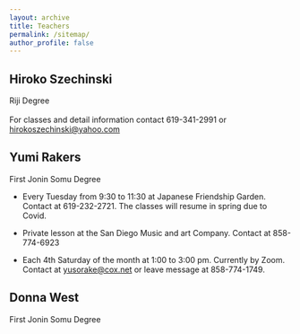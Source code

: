 ```yaml
---
layout: archive
title: Teachers
permalink: /sitemap/
author_profile: false
---
```


## Hiroko Szechinski
Riji Degree<br><br>
For classes and detail information contact 619-341-2991 or hirokoszechinski@yahoo.com 

## Yumi Rakers

First Jonin Somu Degree <br>
* Every Tuesday from 9:30 to 11:30 at Japanese Friendship Garden. Contact at 619-232-2721. The classes will resume in spring due to Covid.

* Private lesson at the San Diego Music and art Company. Contact at 858-774-6923
		       
* Each 4th Saturday of the month at 1:00 to 3:00 pm. Currently by Zoom. Contact at yusorake@cox.net or leave message at 858-774-1749.

## Donna West
First Jonin Somu Degree <br>